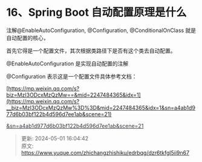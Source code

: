# 16、Spring Boot 自动配置原理是什么

注解@EnableAutoConfiguration, @Configuration, @ConditionalOnClass 就是自动配置的核心，

首先它得是一个配置文件，其次根据类路径下是否有这个类去自动配置。



@EnableAutoConfiguration 是实现自动配置的注解



@Configuration 表示这是一个配置文件具体参考文档：

[https://mp.weixin.qq.com/s?biz=MzI3ODcxMzQzMw==&mid=2247484365&idx=1](https://mp.weixin.qq.com/s?__biz=MzI3ODcxMzQzMw%3D%3D&mid=2247484365&idx=1&sn=a4ab1d977d6b03bf122b4d596d7ee1ab&scene=21)

<u><font style="color:rgb(51,57,64);">&sn=a4ab1d977d6b03bf122b4d596d7ee1ab&scene=21</font></u>

<u><font style="color:rgb(51,57,64);"></font></u>



> 更新: 2024-05-01 16:04:42  
> 原文: <https://www.yuque.com/zhichangzhishiku/edrbqg/dzr6tkfgl5ii9n67>